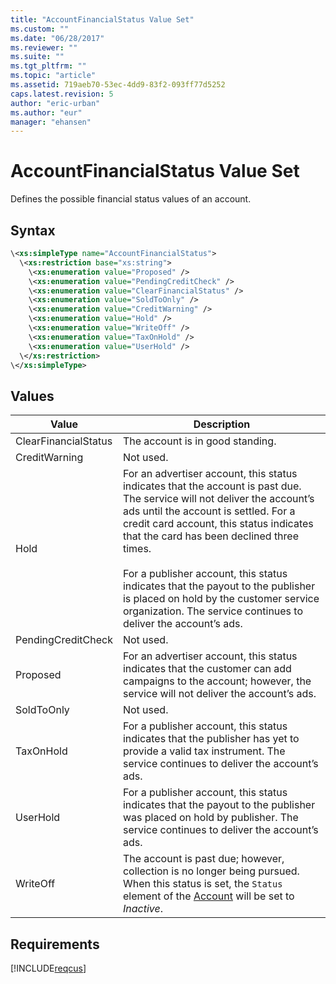 ```yaml
---
title: "AccountFinancialStatus Value Set"
ms.custom: ""
ms.date: "06/28/2017"
ms.reviewer: ""
ms.suite: ""
ms.tgt_pltfrm: ""
ms.topic: "article"
ms.assetid: 719aeb70-53ec-4dd9-83f2-093ff77d5252
caps.latest.revision: 5
author: "eric-urban"
ms.author: "eur"
manager: "ehansen"
---
```

# AccountFinancialStatus Value Set
Defines the possible financial status values of an account.

## Syntax

```xml
\<xs:simpleType name="AccountFinancialStatus">
  \<xs:restriction base="xs:string">
    \<xs:enumeration value="Proposed" />
    \<xs:enumeration value="PendingCreditCheck" />
    \<xs:enumeration value="ClearFinancialStatus" />
    \<xs:enumeration value="SoldToOnly" />
    \<xs:enumeration value="CreditWarning" />
    \<xs:enumeration value="Hold" />
    \<xs:enumeration value="WriteOff" />
    \<xs:enumeration value="TaxOnHold" />
    \<xs:enumeration value="UserHold" />
  \</xs:restriction>
\</xs:simpleType>
```

## Values

|Value|Description|
|---------|---------------|
|ClearFinancialStatus|The account is in good standing.|
|CreditWarning|Not used.|
|Hold|For an advertiser account, this status indicates that the account is past due. The service will not deliver the account’s ads until the account is settled. For a credit card account, this status indicates that the card has been declined three times.<br /><br />For a publisher account, this status indicates that the payout to the publisher is placed on hold by the customer service organization. The service continues to deliver the account’s ads.|
|PendingCreditCheck|Not used.|
|Proposed|For an advertiser account, this status indicates that the customer can add campaigns to the account; however, the service will not deliver the account’s ads.|
|SoldToOnly|Not used.|
|TaxOnHold|For a publisher account, this status indicates that the publisher has yet to provide a valid tax instrument. The service continues to deliver the account’s ads.|
|UserHold|For a publisher account, this status indicates that the payout to the publisher was placed on hold by publisher. The service continues to deliver the account’s ads.|
|WriteOff|The account is past due; however, collection is no longer being pursued. When this status is set, the `Status` element of the [Account](../customer-api/account-data-object.md) will be set to *Inactive*.|

## Requirements
[!INCLUDE[reqcus](../customer-api/includes/reqcus.md)]
